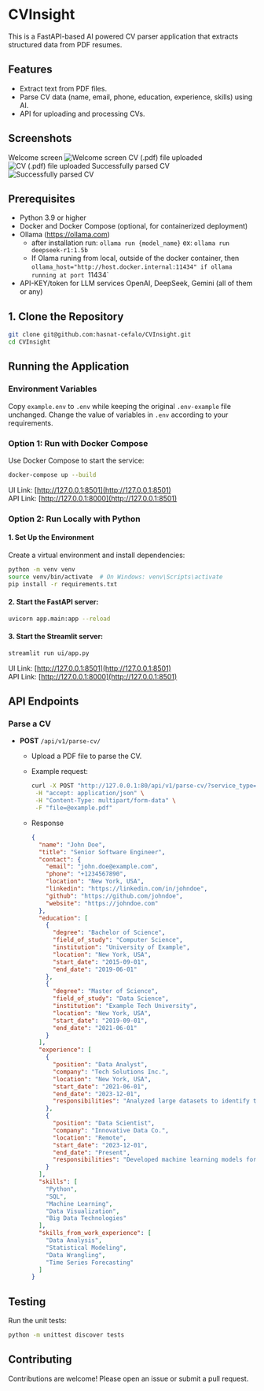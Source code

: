 # CVInsight

This is a FastAPI-based AI powered CV parser application that extracts structured data from PDF resumes.

## Features
- Extract text from PDF files.
- Parse CV data (name, email, phone, education, experience, skills) using AI.
- API for uploading and processing CVs.

## Screenshots
Welcome screen
![](/media/images/screen-1.png "Welcome screen")
CV (.pdf) file uploaded
![](/media/images/screen-2.png "CV (.pdf) file uploaded")
Successfully parsed CV
![](/media/images/screen-3.png "Successfully parsed CV")

## Prerequisites
- Python 3.9 or higher
- Docker and Docker Compose (optional, for containerized deployment)
- Ollama (https://ollama.com)
  - after installation run: `ollama run {model_name}` ex: `ollama run deepseek-r1:1.5b`
  - If Olama runing from local, outside of the docker container, then `ollama_host="http://host.docker.internal:11434" if ollama running at port `11434`
- API-KEY/token for LLM services OpenAI, DeepSeek, Gemini (all of them or any)


## 1. Clone the Repository
```bash
git clone git@github.com:hasnat-cefalo/CVInsight.git
cd CVInsight
```

## Running the Application

### Environment Variables
Copy `example.env` to `.env` while keeping the original `.env-example` file unchanged. Change the value of variables in `.env` according to your requirements.

### Option 1: Run with **Docker Compose**
Use Docker Compose to start the service:
```bash
docker-compose up --build
```
UI Link: [http://127.0.0.1:8501](http://127.0.0.1:8501) <br>
API Link: [http://127.0.0.1:8000](http://127.0.0.1:8501)

### Option 2: Run Locally with Python
#### 1. Set Up the Environment
Create a virtual environment and install dependencies:
```bash
python -m venv venv
source venv/bin/activate  # On Windows: venv\Scripts\activate
pip install -r requirements.txt
```
#### 2. Start the FastAPI server:
```bash
uvicorn app.main:app --reload
```
#### 3. Start the Streamlit server:
```bash
streamlit run ui/app.py
```
UI Link: [http://127.0.0.1:8501](http://127.0.0.1:8501) <br>
API Link: [http://127.0.0.1:8000](http://127.0.0.1:8501)


## API Endpoints

### Parse a CV
- **POST** `/api/v1/parse-cv/`
  - Upload a PDF file to parse the CV.
  - Example request:
    ```bash
    curl -X POST "http://127.0.0.1:80/api/v1/parse-cv/?service_type=nlp" \
     -H "accept: application/json" \
     -H "Content-Type: multipart/form-data" \
     -F "file=@example.pdf"
    ```
  
  - Response

    ```json
    {
      "name": "John Doe",
      "title": "Senior Software Engineer",
      "contact": {
        "email": "john.doe@example.com",
        "phone": "+1234567890",
        "location": "New York, USA",
        "linkedin": "https://linkedin.com/in/johndoe",
        "github": "https://github.com/johndoe",
        "website": "https://johndoe.com"
      },
      "education": [
        {
          "degree": "Bachelor of Science",
          "field_of_study": "Computer Science",
          "institution": "University of Example",
          "location": "New York, USA",
          "start_date": "2015-09-01",
          "end_date": "2019-06-01"
        },
        {
          "degree": "Master of Science",
          "field_of_study": "Data Science",
          "institution": "Example Tech University",
          "location": "New York, USA",
          "start_date": "2019-09-01",
          "end_date": "2021-06-01"
        }
      ],
      "experience": [
        {
          "position": "Data Analyst",
          "company": "Tech Solutions Inc.",
          "location": "New York, USA",
          "start_date": "2021-06-01",
          "end_date": "2023-12-01",
          "responsibilities": "Analyzed large datasets to identify trends and improve business decisions."
        },
        {
          "position": "Data Scientist",
          "company": "Innovative Data Co.",
          "location": "Remote",
          "start_date": "2023-12-01",
          "end_date": "Present",
          "responsibilities": "Developed machine learning models for predictive analytics and automation."
        }
      ],
      "skills": [
        "Python",
        "SQL",
        "Machine Learning",
        "Data Visualization",
        "Big Data Technologies"
      ],
      "skills_from_work_experience": [
        "Data Analysis",
        "Statistical Modeling",
        "Data Wrangling",
        "Time Series Forecasting"
      ]
    }
    ```

## Testing
Run the unit tests:
```bash
python -m unittest discover tests
```

## Contributing
Contributions are welcome! Please open an issue or submit a pull request.
